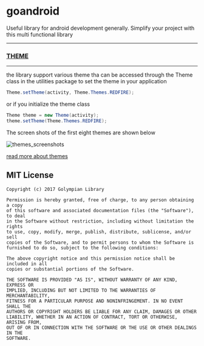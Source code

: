 # goandroid
Useful library for android development generally. Simplify your project with this multi functional library

***
### [THEME](https://github.com/golympian/goandroid/wiki/Adding-Theme-And-Finetuning-Your-Android-application)

***

the library support various theme tha can be accessed through the Theme class in the utilities package to set the theme in your application 
```java
Theme.setTheme(activity, Theme.Themes.REDFIRE);
```
or if you initialize the theme class
```java
Theme theme = new Theme(activity);
theme.setTheme(Theme.Themes.REDFIRE);
```
The screen shots of the first eight themes are shown below

![themes_screenshots](https://github.com/golympian/goandroid/blob/master/images/themes.png)

[read more about themes](https://github.com/golympian/goandroid/wiki/Adding-Theme-And-Finetuning-Your-Android-application)

MIT License
-------

    Copyright (c) 2017 Golympian Library

    Permission is hereby granted, free of charge, to any person obtaining a copy
    of this software and associated documentation files (the "Software"), to deal
    in the Software without restriction, including without limitation the rights
    to use, copy, modify, merge, publish, distribute, sublicense, and/or sell
    copies of the Software, and to permit persons to whom the Software is
    furnished to do so, subject to the following conditions:

    The above copyright notice and this permission notice shall be included in all
    copies or substantial portions of the Software.

    THE SOFTWARE IS PROVIDED "AS IS", WITHOUT WARRANTY OF ANY KIND, EXPRESS OR
    IMPLIED, INCLUDING BUT NOT LIMITED TO THE WARRANTIES OF MERCHANTABILITY,
    FITNESS FOR A PARTICULAR PURPOSE AND NONINFRINGEMENT. IN NO EVENT SHALL THE
    AUTHORS OR COPYRIGHT HOLDERS BE LIABLE FOR ANY CLAIM, DAMAGES OR OTHER
    LIABILITY, WHETHER IN AN ACTION OF CONTRACT, TORT OR OTHERWISE, ARISING FROM,
    OUT OF OR IN CONNECTION WITH THE SOFTWARE OR THE USE OR OTHER DEALINGS IN THE
    SOFTWARE.
